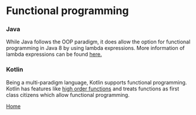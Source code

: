 # Functional programming

### Java
While Java follows the OOP paradigm, it does allow the option for functional programming in Java 8 by using lambda expressions. More information of lambda expressions can be found [here.](lambdas.md) 

### Kotlin
Being a multi-paradigm language, Kotlin supports functional programming. Kotlin has features like [high order functions](lambdas.md) and treats functions as first class citizens which allow functional programming.

[Home](../README.md)